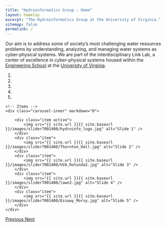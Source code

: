 ```yaml
---
title: "Hydroinformatics Group - Home"
layout: homelay
excerpt: "The Hydroinformatics Group at the University of Virginia."
sitemap: false
permalink: /
---
```



Our aim is to address some of society’s most challenging water resources problems by understanding, analyzing, and managing water systems as cyber-physical systems. We are part of the interdisciplinary Link Lab, a center of excellence in cyber-physical systems housed within the [Engineering School](https://engineering.virginia.edu/) at the [University of Virginia](https://engineering.virginia.edu/).
 

<div markdown="0" id="carousel" class="carousel slide" data-ride="carousel" data-interval="5000" data-pause="hover" >
    <!-- Menu -->
    <ol class="carousel-indicators">
        <li data-target="#carousel" data-slide-to="0" class="active"></li>
        <li data-target="#carousel" data-slide-to="1"></li>
        <li data-target="#carousel" data-slide-to="2"></li>
        <li data-target="#carousel" data-slide-to="3"></li>
        <li data-target="#carousel" data-slide-to="4"></li>
    </ol>

    <!-- Items -->
    <div class="carousel-inner" markdown="0">

        <div class="item active">
            <img src="{{ site.url }}{{ site.baseurl }}/images/slider7001400/hydroinfo_logo.jpg" alt="Slide 1" />
        </div>
        <div class="item">
            <img src="{{ site.url }}{{ site.baseurl }}/images/slider7001400/Thornton_Hall.jpg" alt="Slide 2" />
        </div>
        <div class="item">
            <img src="{{ site.url }}{{ site.baseurl }}/images/slider7001400/UVA_Rotunda2.jpg" alt="Slide 3" />
        </div>
        <div class="item">
            <img src="{{ site.url }}{{ site.baseurl }}/images/slider7001400/lawn2.jpg" alt="Slide 4" />
        </div>
        <div class="item">
            <img src="{{ site.url }}{{ site.baseurl }}/images/slider7001400/Essawy_Morsy.jpg" alt="Slide 5" />
        </div>
    </div> 
  <a class="left carousel-control" href="#carousel" role="button" data-slide="prev">
    <span class="glyphicon glyphicon-chevron-left" aria-hidden="true"></span>
    <span class="sr-only">Previous</span>
  </a>
  <a class="right carousel-control" href="#carousel" role="button" data-slide="next">
    <span class="glyphicon glyphicon-chevron-right" aria-hidden="true"></span>
    <span class="sr-only">Next</span>
  </a>
</div>




<!--Our Research is focused in three main areas: Hydroinformatics, Integrated Environmental Modeling, and Resilient Infrastructure System. For more information about these see [the Research page](research).
We are located at the University of Virginia in Charlottesville, Virginia. Within the University we collaborate with [the Link Lab](https://linklab.virginia.edu/).-->

 
 
<!---We are grateful for funding from Leiden University, [NWO](www.nwo.nl) ([Vidi talent scheme](http://www.nwo.nl/en/research-and-results/programmes/Talent+Scheme) and the [Frontiers in Nanoscience program](https://www.universiteitleiden.nl/en/research/research-projects/science/frontiers-of-nanoscience-nanofront)), and from an [ERC starting grant](https://erc.europa.eu/funding/starting-grants).--->

<!---<figure class="fourth">
  <img src="{{ site.url }}{{ site.baseurl }}/images/logopic/University_of_Virginia_Logo.jpg" style="width: 210px">
  <img src="{{ site.url }}{{ site.baseurl }}/images/logopic/UVA-Engineering.jpg" style="width: 110px">
  <img src="{{ site.url }}{{ site.baseurl }}/images/logopic/dummy.png" style="width: 120px">
  <img src="{{ site.url }}{{ site.baseurl }}/images/logopic/dummy.png" style="width: 110px">
</figure>--->






